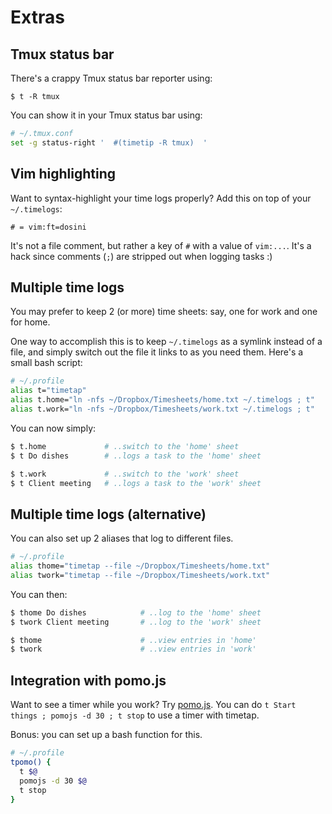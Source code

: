 # Extras

Tmux status bar
---------------

There's a crappy Tmux status bar reporter using:

    $ t -R tmux

You can show it in your Tmux status bar using:

~~~ sh
# ~/.tmux.conf
set -g status-right '  #(timetip -R tmux)  '
~~~

Vim highlighting
----------------

Want to syntax-highlight your time logs properly? Add this on top of your 
`~/.timelogs`:

    # = vim:ft=dosini

It's not a file comment, but rather a key of `#` with a value of `vim:...`. It's
a hack since comments (`;`) are stripped out when logging tasks :)

Multiple time logs
------------------

You may prefer to keep 2 (or more) time sheets: say, one for work and one for
home.

One way to accomplish this is to keep `~/.timelogs` as a symlink instead of a
file, and simply switch out the file it links to as you need them. Here's a
small bash script:

~~~ sh
# ~/.profile
alias t="timetap"
alias t.home="ln -nfs ~/Dropbox/Timesheets/home.txt ~/.timelogs ; t"
alias t.work="ln -nfs ~/Dropbox/Timesheets/work.txt ~/.timelogs ; t"
~~~

You can now simply:

~~~ sh
$ t.home             # ..switch to the 'home' sheet
$ t Do dishes        # ..logs a task to the 'home' sheet

$ t.work             # ..switch to the 'work' sheet
$ t Client meeting   # ..logs a task to the 'work' sheet
~~~

Multiple time logs (alternative)
--------------------------------

You can also set up 2 aliases that log to different files.

~~~ sh
# ~/.profile
alias thome="timetap --file ~/Dropbox/Timesheets/home.txt"
alias twork="timetap --file ~/Dropbox/Timesheets/work.txt"
~~~

You can then:

~~~ sh
$ thome Do dishes            # ..log to the 'home' sheet
$ twork Client meeting       # ..log to the 'work' sheet

$ thome                      # ..view entries in 'home'
$ twork                      # ..view entries in 'work'
~~~

Integration with pomo.js
------------------------

Want to see a timer while you work? Try [pomo.js]. You can do `t Start things ;
pomojs -d 30 ; t stop` to use a timer with timetap.

Bonus: you can set up a bash function for this.

~~~ sh
# ~/.profile
tpomo() {
  t $@
  pomojs -d 30 $@
  t stop
}
~~~

[pomo.js]: https://github.com/rstacruz/pomo.js
